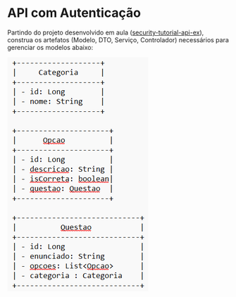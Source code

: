 # API com Autenticação

Partindo do projeto desenvolvido em aula ([security-tutorial-api-ex](https://github.com/marcoweb/security-tutorial-api-ex)), construa os artefatos (Modelo, DTO, Serviço, Controlador) necessários para gerenciar os modelos abaixo:

![Modelos](image.png)
